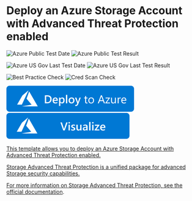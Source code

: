 # Deploy an Azure Storage Account with Advanced Threat Protection enabled

![Azure Public Test Date](https://azurequickstartsservice.blob.core.windows.net/badges/201-storage-advanced-threat-protection-create/PublicLastTestDate.svg)
![Azure Public Test Result](https://azurequickstartsservice.blob.core.windows.net/badges/201-storage-advanced-threat-protection-create/PublicDeployment.svg)

![Azure US Gov Last Test Date](https://azurequickstartsservice.blob.core.windows.net/badges/201-storage-advanced-threat-protection-create/FairfaxLastTestDate.svg)
![Azure US Gov Last Test Result](https://azurequickstartsservice.blob.core.windows.net/badges/201-storage-advanced-threat-protection-create/FairfaxDeployment.svg)

![Best Practice Check](https://azurequickstartsservice.blob.core.windows.net/badges/201-storage-advanced-threat-protection-create/BestPracticeResult.svg)
![Cred Scan Check](https://azurequickstartsservice.blob.core.windows.net/badges/201-storage-advanced-threat-protection-create/CredScanResult.svg)

[![Deploy To Azure](https://raw.githubusercontent.com/Azure/azure-quickstart-templates/master/1-CONTRIBUTION-GUIDE/images/deploytoazure.svg?sanitize=true)](https://portal.azure.com/#create/Microsoft.Template/uri/https%3A%2F%2Fraw.githubusercontent.com%2FAzure%2Fazure-quickstart-templates%2Fmaster%2F201-storage-advanced-threat-protection-create%2Fazuredeploy.json)
[![Visualize](https://raw.githubusercontent.com/Azure/azure-quickstart-templates/master/1-CONTRIBUTION-GUIDE/images/visualizebutton.svg?sanitize=true)](http://armviz.io/#/?load=https%3A%2F%2Fraw.githubusercontent.com%2FAzure%2Fazure-quickstart-templates%2Fmaster%2F201-storage-advanced-threat-protection-create%2Fazuredeploy.json)

<a href="http://armviz.io/#/?load=https://raw.githubusercontent.com/Azure/azure-quickstart-templates/master/201-storage-advanced-threat-protection-create/azuredeploy.json" target="_blank">

This template allows you to deploy an Azure Storage Account with Advanced Threat
Protection enabled.

Storage Advanced Threat Protection is a unified package for advanced Storage
security capabilities.

For more information on Storage Advanced Threat Protection, see the
[official documentation](https://docs.microsoft.com/en-us/azure/storage/common/storage-advanced-threat-protection).
